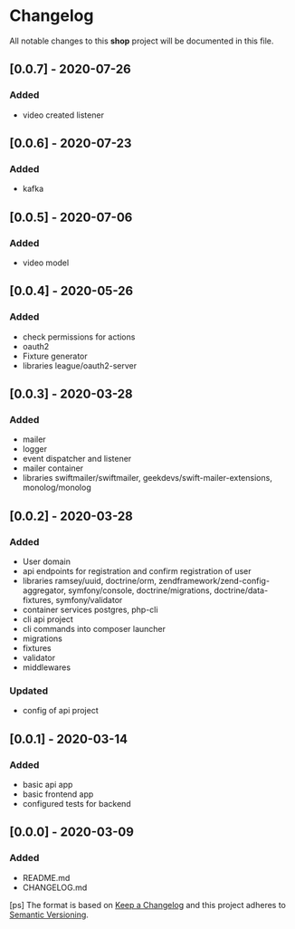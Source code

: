 # Changelog
All notable changes to this **shop** project will be documented in this file.

## [0.0.7] - 2020-07-26
### Added
- video created listener

## [0.0.6] - 2020-07-23
### Added
- kafka

## [0.0.5] - 2020-07-06
### Added
- video model 

## [0.0.4] - 2020-05-26
### Added
- check permissions for actions
- oauth2
- Fixture generator
- libraries league/oauth2-server 

## [0.0.3] - 2020-03-28
### Added
- mailer
- logger
- event dispatcher and listener
- mailer container
- libraries swiftmailer/swiftmailer, geekdevs/swift-mailer-extensions, monolog/monolog

## [0.0.2] - 2020-03-28
### Added
- User domain
- api endpoints for registration and confirm registration of user
- libraries ramsey/uuid, doctrine/orm, zendframework/zend-config-aggregator, symfony/console, doctrine/migrations, doctrine/data-fixtures, symfony/validator
- container services postgres, php-cli
- cli api project
- cli commands into composer launcher
- migrations
- fixtures
- validator
- middlewares
### Updated
- config of api project

## [0.0.1] - 2020-03-14
### Added
- basic api app
- basic frontend app
- configured tests for backend

## [0.0.0] - 2020-03-09
### Added
- README.md
- CHANGELOG.md

[ps]
The format is based on [Keep a Changelog](http://keepachangelog.com/en/1.0.0/)
and this project adheres to [Semantic Versioning](http://semver.org/spec/v2.0.0.html).